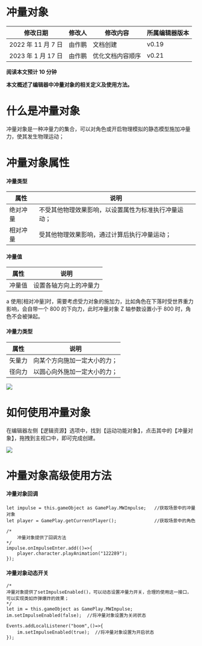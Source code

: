 # 冲量对象

| 修改日期           | 修改人 | 修改内容         | 所属编辑器版本 |
| ------------------ | ------ | ---------------- | -------------- |
| 2022 年 11 月 7 日 | 由作鹏 | 文档创建         | v0.19          |
| 2023 年 1 月 17 日 | 由作鹏 | 优化文档内容顺序 | v0.21          |

<strong>阅读本文预计 10 分钟</strong>

<strong>本文概述了编辑器中冲量对象的相关定义及使用方法。</strong>

# 什么是冲量对象

冲量对象是一种冲量力的集合，可以对角色或开启物理模拟的静态模型施加冲量力，使其发生物理运动；

# 冲量对象属性

#### 冲量类型

| 属性     | 说明                                                 |
| -------- | ---------------------------------------------------- |
| 绝对冲量 | 不受其他物理效果影响，以设置属性为标准执行冲量运动； |
| 相对冲量 | 受其他物理效果影响，通过计算后执行冲量运动；         |

#### 冲量值

| 属性   | 说明                   |
| ------ | ---------------------- |
| 冲量值 | 设置各轴方向上的冲量力 |

a 使用[相对冲量]时，需要考虑受力对象的施加力，比如角色在下落时受世界重力影响，会自带一个 800 的下向力，此时冲量对象 Z 轴参数设置小于 800 时，角色不会被弹起。

#### 冲量力类型

| 属性   | 说明                         |
| ------ | ---------------------------- |
| 矢量力 | 向某个方向施加一定大小的力； |
| 径向力 | 以圆心向外施加一定大小的力； |

![](static/boxcnf1UQc5D27sRsOuRYdYuesb.png)

# 如何使用冲量对象

在编辑器左侧【逻辑资源】选项中，找到【运动功能对象】，点击其中的【冲量对象】，拖拽到主视口中，即可完成创建。

![](static/boxcnOfEfBpSelABVK28fK1LCXf.png)

# 冲量对象高级使用方法

#### 冲量对象回调

```
let impulse = this.gameObject as GamePlay.MWImpulse;   //获取场景中的冲量对象
let player = GamePlay.getCurrentPlayer();              //获取场景中的角色

/*
    冲量对象提供了回调方法
*/
impulse.onImpulseEnter.add(()=>{     
    player.character.playAnimation("122289");
});
```

#### 冲量对象动态开关

```
/*
冲量对象提供了setImpulseEnabled()，可以动态设置冲量力开关，合理的使用这一接口，可以实现类如炸弹爆炸的效果；
*/
let im = this.gameObject as GamePlay.MWImpulse;
im.setImpulseEnabled(false);  //将冲量对象设置为关闭状态

Events.addLocalListener("boom",()=>{
    im.setImpulseEnabled(true);  //将冲量对象设置为开启状态
});
```

#
